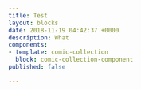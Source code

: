 ```yaml
---
title: Test
layout: blocks
date: 2018-11-19 04:42:37 +0000
description: What
components:
- template: comic-collection
  block: comic-collection-component
published: false

---
```

